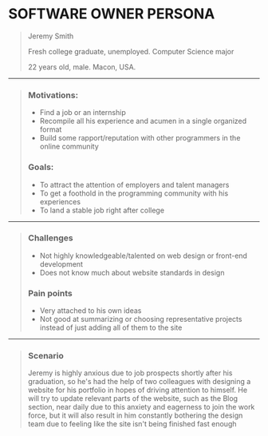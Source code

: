 # SOFTWARE OWNER PERSONA

> Jeremy Smith
> 
> Fresh college graduate, unemployed. Computer Science major
> 
> 22 years old, male. Macon, USA.

----------------------------------------------------------------------------------------------------------------------------

> ### Motivations:
> - Find a job or an internship
> - Recompile all his experience and acumen in a single organized format
> - Build some rapport/reputation with other programmers in the online community
>
> ### Goals:
> - To attract the attention of employers and talent managers
> - To get a foothold in the programming community with his experiences
> - To land a stable job right after college

----------------------------------------------------------------------------------------------------------------------------

> ### Challenges
> - Not highly knowledgeable/talented on web design or front-end development
> - Does not know much about website standards in design
> 
> ### Pain points
> - Very attached to his own ideas
> - Not good at summarizing or choosing representative projects instead of just adding all of them to the site

----------------------------------------------------------------------------------------------------------------------------

> ### Scenario
> Jeremy is highly anxious due to job prospects shortly after his graduation, so he's had the help of two colleagues with designing a website for his portfolio in hopes of driving attention to himself. He will try to update relevant parts
> of the website, such as the Blog section, near daily due to this anxiety and eagerness to join the work force, but it will also result in him constantly bothering the design team due to feeling like the site isn't being finished fast enough
